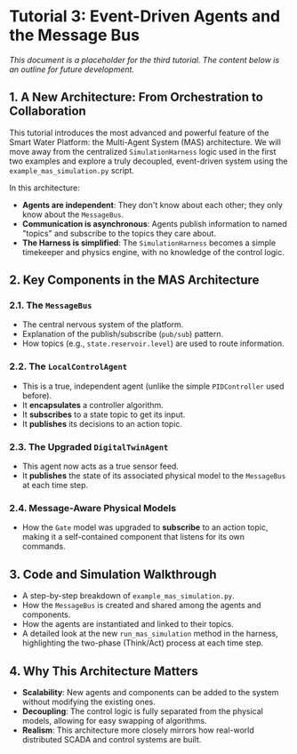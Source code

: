 # Tutorial 3: Event-Driven Agents and the Message Bus

*This document is a placeholder for the third tutorial. The content below is an outline for future development.*

## 1. A New Architecture: From Orchestration to Collaboration

This tutorial introduces the most advanced and powerful feature of the Smart Water Platform: the Multi-Agent System (MAS) architecture. We will move away from the centralized `SimulationHarness` logic used in the first two examples and explore a truly decoupled, event-driven system using the `example_mas_simulation.py` script.

In this architecture:
- **Agents are independent**: They don't know about each other; they only know about the `MessageBus`.
- **Communication is asynchronous**: Agents publish information to named "topics" and subscribe to the topics they care about.
- **The Harness is simplified**: The `SimulationHarness` becomes a simple timekeeper and physics engine, with no knowledge of the control logic.

## 2. Key Components in the MAS Architecture

### 2.1. The `MessageBus`
- The central nervous system of the platform.
- Explanation of the publish/subscribe (`pub/sub`) pattern.
- How topics (e.g., `state.reservoir.level`) are used to route information.

### 2.2. The `LocalControlAgent`
- This is a true, independent agent (unlike the simple `PIDController` used before).
- It **encapsulates** a controller algorithm.
- It **subscribes** to a state topic to get its input.
- It **publishes** its decisions to an action topic.

### 2.3. The Upgraded `DigitalTwinAgent`
- This agent now acts as a true sensor feed.
- It **publishes** the state of its associated physical model to the `MessageBus` at each time step.

### 2.4. Message-Aware Physical Models
- How the `Gate` model was upgraded to **subscribe** to an action topic, making it a self-contained component that listens for its own commands.

## 3. Code and Simulation Walkthrough

- A step-by-step breakdown of `example_mas_simulation.py`.
- How the `MessageBus` is created and shared among the agents and components.
- How the agents are instantiated and linked to their topics.
- A detailed look at the new `run_mas_simulation` method in the harness, highlighting the two-phase (Think/Act) process at each time step.

## 4. Why This Architecture Matters

- **Scalability**: New agents and components can be added to the system without modifying the existing ones.
- **Decoupling**: The control logic is fully separated from the physical models, allowing for easy swapping of algorithms.
- **Realism**: This architecture more closely mirrors how real-world distributed SCADA and control systems are built.
